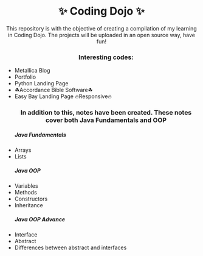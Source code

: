 <h1 align="center"> ✨ Coding Dojo ✨</h1>

<p align="center"> This repository is with the objective of creating a compilation of my learning in Coding Dojo. The projects will be uploaded in an open source way, have fun!</p>

<ul> 
	<h3 align="center">Interesting codes:</h3>
	<li>Metallica Blog</li>
	<li>Portfolio</li>
	<li>Python Landing Page</li>
	<li>☘Accordance Bible Software☘</li>
	<li>Easy Bay Landing Page 🔥Responsive🔥</li>
</ul>

<ul>
	<h3 align="center">In addition to this, notes have been created. These notes cover both Java Fundamentals and OOP</h3>
	<h5>Java Fundamentals</h5>
	<li>Arrays</li>
	<li>Lists</li>
	<h5>Java OOP</h5>
	<li>Variables</li>
	<li>Methods</li>
	<li>Constructors</li>
	<li>Inheritance</li>
	<h5>Java OOP Advance</h5>
	<li>Interface</li>
	<li>Abstract</li>
	<li>Differences between abstract and interfaces</li>
</ul>